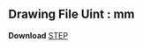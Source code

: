 ## Drawing File Uint : mm
**Download**  <a class="downloadbtn" href="./data/IR-MC05.step" download> STEP </a>
